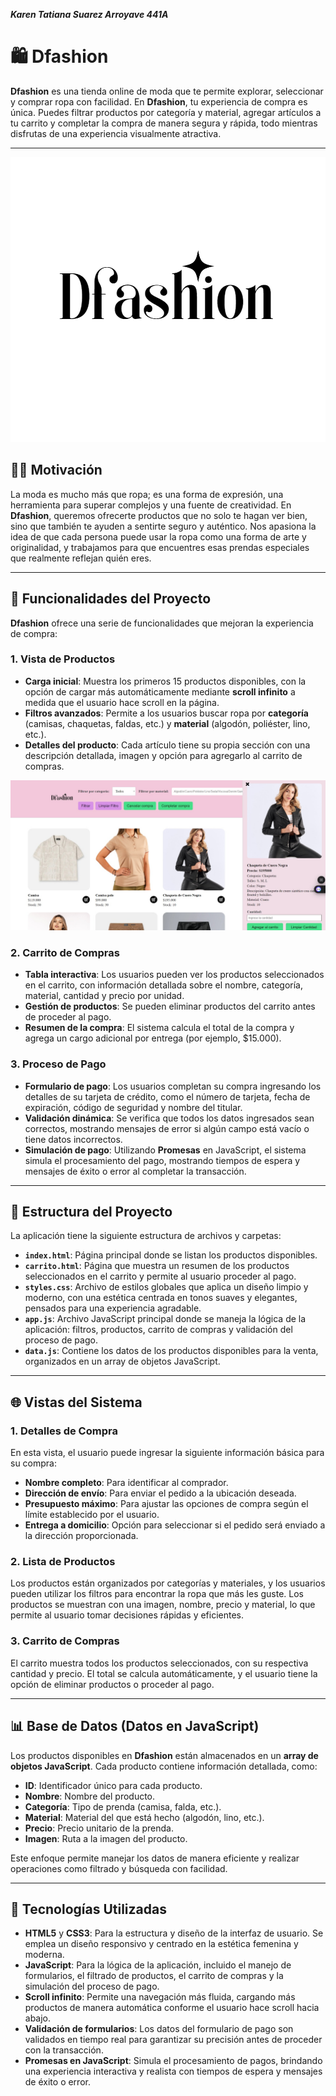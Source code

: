 ***Karen Tatiana Suarez Arroyave 441A***
# 🛍️ Dfashion

**Dfashion** es una tienda online de moda que te permite explorar, seleccionar y comprar ropa con facilidad. En **Dfashion**, tu experiencia de compra es única. Puedes filtrar productos por categoría y material, agregar artículos a tu carrito y completar la compra de manera segura y rápida, todo mientras disfrutas de una experiencia visualmente atractiva.

---

![img logo](./img/logo.png)
## 💇‍♀️ Motivación

La moda es mucho más que ropa; es una forma de expresión, una herramienta para superar complejos y una fuente de creatividad. En **Dfashion**, queremos ofrecerte productos que no solo te hagan ver bien, sino que también te ayuden a sentirte seguro y auténtico. Nos apasiona la idea de que cada persona puede usar la ropa como una forma de arte y originalidad, y trabajamos para que encuentres esas prendas especiales que realmente reflejan quién eres.

---

## 🎯 Funcionalidades del Proyecto

**Dfashion** ofrece una serie de funcionalidades que mejoran la experiencia de compra:

### 1. **Vista de Productos**
- **Carga inicial**: Muestra los primeros 15 productos disponibles, con la opción de cargar más automáticamente mediante **scroll infinito** a medida que el usuario hace scroll en la página.
- **Filtros avanzados**: Permite a los usuarios buscar ropa por **categoría** (camisas, chaquetas, faldas, etc.) y **material** (algodón, poliéster, lino, etc.).
- **Detalles del producto**: Cada artículo tiene su propia sección con una descripción detallada, imagen y opción para agregarlo al carrito de compras.

![vistaProductos](./img/vistaListaProductos.jpg)

### 2. **Carrito de Compras**
- **Tabla interactiva**: Los usuarios pueden ver los productos seleccionados en el carrito, con información detallada sobre el nombre, categoría, material, cantidad y precio por unidad.
- **Gestión de productos**: Se pueden eliminar productos del carrito antes de proceder al pago.
- **Resumen de la compra**: El sistema calcula el total de la compra y agrega un cargo adicional por entrega (por ejemplo, $15.000).

### 3. **Proceso de Pago**
- **Formulario de pago**: Los usuarios completan su compra ingresando los detalles de su tarjeta de crédito, como el número de tarjeta, fecha de expiración, código de seguridad y nombre del titular.
- **Validación dinámica**: Se verifica que todos los datos ingresados sean correctos, mostrando mensajes de error si algún campo está vacío o tiene datos incorrectos.
- **Simulación de pago**: Utilizando **Promesas** en JavaScript, el sistema simula el procesamiento del pago, mostrando tiempos de espera y mensajes de éxito o error al completar la transacción.

---

## 🌟 Estructura del Proyecto

La aplicación tiene la siguiente estructura de archivos y carpetas:

- **`index.html`**: Página principal donde se listan los productos disponibles.
- **`carrito.html`**: Página que muestra un resumen de los productos seleccionados en el carrito y permite al usuario proceder al pago.
- **`styles.css`**: Archivo de estilos globales que aplica un diseño limpio y moderno, con una estética centrada en tonos suaves y elegantes, pensados para una experiencia agradable.
- **`app.js`**: Archivo JavaScript principal donde se maneja la lógica de la aplicación: filtros, productos, carrito de compras y validación del proceso de pago.
- **`data.js`**: Contiene los datos de los productos disponibles para la venta, organizados en un array de objetos JavaScript.

---

## 🌐 Vistas del Sistema

### 1. **Detalles de Compra**
En esta vista, el usuario puede ingresar la siguiente información básica para su compra:
- **Nombre completo**: Para identificar al comprador.
- **Dirección de envío**: Para enviar el pedido a la ubicación deseada.
- **Presupuesto máximo**: Para ajustar las opciones de compra según el límite establecido por el usuario.
- **Entrega a domicilio**: Opción para seleccionar si el pedido será enviado a la dirección proporcionada.

### 2. **Lista de Productos**
Los productos están organizados por categorías y materiales, y los usuarios pueden utilizar los filtros para encontrar la ropa que más les guste. Los productos se muestran con una imagen, nombre, precio y material, lo que permite al usuario tomar decisiones rápidas y eficientes.

### 3. **Carrito de Compras**
El carrito muestra todos los productos seleccionados, con su respectiva cantidad y precio. El total se calcula automáticamente, y el usuario tiene la opción de eliminar productos o proceder al pago.

---

## 📊 Base de Datos (Datos en JavaScript)

Los productos disponibles en **Dfashion** están almacenados en un **array de objetos JavaScript**. Cada producto contiene información detallada, como:
- **ID**: Identificador único para cada producto.
- **Nombre**: Nombre del producto.
- **Categoría**: Tipo de prenda (camisa, falda, etc.).
- **Material**: Material del que está hecho (algodón, lino, etc.).
- **Precio**: Precio unitario de la prenda.
- **Imagen**: Ruta a la imagen del producto.

Este enfoque permite manejar los datos de manera eficiente y realizar operaciones como filtrado y búsqueda con facilidad.

---

## 🚀 Tecnologías Utilizadas

- **HTML5** y **CSS3**: Para la estructura y diseño de la interfaz de usuario. Se emplea un diseño responsivo y centrado en la estética femenina y moderna.
- **JavaScript**: Para la lógica de la aplicación, incluido el manejo de formularios, el filtrado de productos, el carrito de compras y la simulación del proceso de pago.
- **Scroll infinito**: Permite una navegación más fluida, cargando más productos de manera automática conforme el usuario hace scroll hacia abajo.
- **Validación de formularios**: Los datos del formulario de pago son validados en tiempo real para garantizar su precisión antes de proceder con la transacción.
- **Promesas en JavaScript**: Simula el procesamiento de pagos, brindando una experiencia interactiva y realista con tiempos de espera y mensajes de éxito o error.
